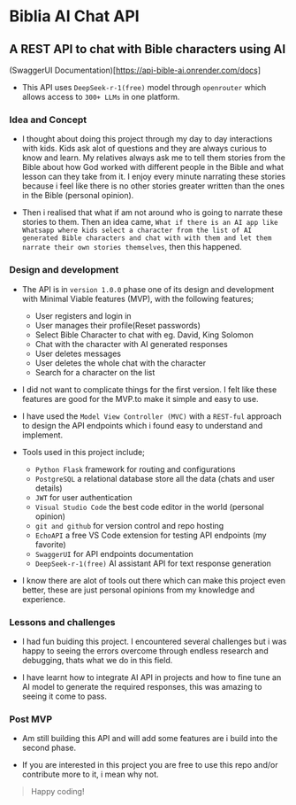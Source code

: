 # Biblia AI Chat API
## A REST API to chat with Bible characters using AI

(SwaggerUI Documentation)[https://api-bible-ai.onrender.com/docs]

- This API uses `DeepSeek-r-1(free)` model through `openrouter` which allows access to `300+ LLMs` in one platform.

### Idea and Concept
- I thought about doing this project through my day to day interactions with kids. Kids ask alot of questions and they are always curious to know and learn. My relatives always ask me to tell them stories from the Bible about how God worked with different people in the Bible and what lesson can they take from it. I enjoy every minute narrating these stories because i feel like there is no other stories greater written than the ones in the Bible (personal opinion). <br>

- Then i realised that what if am not around who is going to narrate these stories to them. Then an idea came, `What if there is an AI app like Whatsapp where kids select a character from the list of AI generated Bible characters and chat with with them and let them narrate their own stories themselves`, then this happened.

### Design and development
- The API is in `version 1.0.0` phase one of its design and development with Minimal Viable features (MVP), with the following features;
    - User registers and login in
    - User manages their profile(Reset passwords)
    - Select Bible Character to chat with eg. David, King Solomon
    - Chat with the character with AI generated responses
    - User deletes messages
    - User deletes the whole chat with the character
    - Search for a character on the list

- I did not want to complicate things for the first version. I felt like these features are good for the MVP.to make it simple and easy to use.

- I have used the `Model View Controller (MVC)` with a `REST-ful` approach to design the API endpoints which i found easy to understand and implement.

- Tools used in this project include; 
    - `Python Flask` framework for routing and configurations
    - `PostgreSQL` a relational database store all the data (chats and user details)
    - `JWT` for user authentication
    - `Visual Studio Code` the best code editor in the world (personal opinion)
    - `git and github` for version control and repo hosting
    - `EchoAPI` a free VS Code extension for testing API endpoints (my favorite)
    - `SwaggerUI` for API endpoints documentation
    - `DeepSeek-r-1(free)` AI assistant API for text response generation

- I know there are alot of tools out there which can make this project even better, these are just personal opinions from my knowledge and experience.

### Lessons and challenges
- I had fun buiding this project. I encountered several challenges but i was happy to seeing the errors overcome through endless research and debugging, thats what we do in this field.

- I have learnt how to integrate AI API in projects and how to fine tune an AI model to generate the required responses, this was amazing to seeing it come to pass.

### Post MVP
- Am still building this API and will add some features are i build into the second phase.

- If you are interested in this project you are free to use this repo and/or contribute more to it, i mean why not.

> Happy coding!
